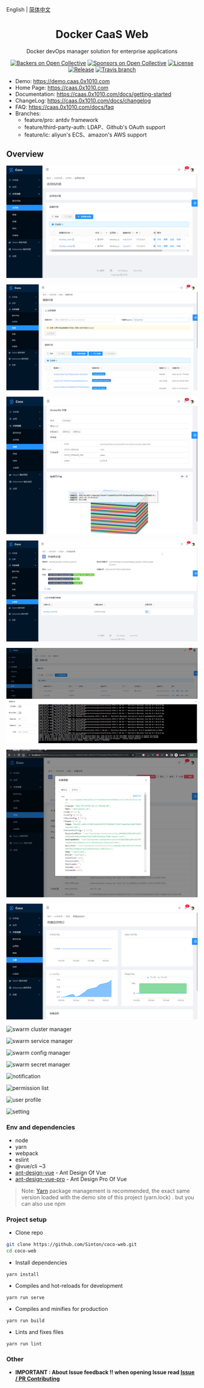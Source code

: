English | [简体中文](./README.zh-CN.md)

<h1 align="center">Docker CaaS Web</h1>

<div align="center">
Docker devOps manager solution for enterprise applications
</div>

<div align="center">

[![Backers on Open Collective](https://opencollective.com/coco-web/backers/badge.svg)](#backers) [![Sponsors on Open Collective](https://opencollective.com/ant-design-pro-vue/sponsors/badge.svg)](#sponsors) [![License](https://img.shields.io/npm/l/package.json.svg?style=flat)](https://github.com/sendya/ant-design-pro-vue/blob/master/LICENSE)
[![Release](https://img.shields.io/github/release/sendya/coco-web.svg?style=flat)](https://github.com/sinton/coco-web/releases/latest)
[![Travis branch](https://travis-ci.org/sendya/coco-web.svg?branch=master)](https://travis-ci.org/sendya/coco-web)

</div>

- Demo: https://demo.caas.0x1010.com
- Home Page: https://caas.0x1010.com
- Documentation: https://caas.0x1010.com/docs/getting-started
- ChangeLog: https://caas.0x1010.com/docs/changelog
- FAQ: https://caas.0x1010.com/docs/faq
- Branches:
  - feature/pro: antdv framework
  - feature/third-party-auth: LDAP、Github's OAuth support
  - feature/ic: aliyun's ECS、amazon's AWS support


Overview
----

![stacks manager](./Screenshot/stack.png)

![images manager](./Screenshot/image.png)

![image details](./Screenshot/image_details.png)

![volumes manager](./Screenshot/volume.png)

![containers manager](./Screenshot/container.png)

![containers details](./Screenshot/container_details.png)

![containers status](./Screenshot/container_status.png)

![swarm cluster manager]()

![swarm service manager]()

![swarm config manager]()

![swarm secret manager]()

![notification]()

![permission list]()

![user profile]()

![setting]()


### Env and dependencies

- node
- yarn
- webpack
- eslint
- @vue/cli ~3
- [ant-design-vue](https://github.com/vueComponent/ant-design-vue) - Ant Design Of Vue
- [ant-design-vue-pro](https://github.com/vueComponent/ant-design-pro-vue) - Ant Design Pro Of Vue

> Note:  [Yarn](https://yarnpkg.com/) package management is recommended, the exact same version loaded with the demo site of this project (yarn.lock) . but you can also use npm


### Project setup

- Clone repo
```bash
git clone https://github.com/Sinton/coco-web.git
cd coco-web
```

- Install dependencies
```
yarn install
```

- Compiles and hot-reloads for development
```
yarn run serve
```

- Compiles and minifies for production
```
yarn run build
```

- Lints and fixes files
```
yarn run lint
```


### Other

- **IMPORTANT : About Issue feedback !! when opening Issue read [Issue / PR Contributing](https://github.com/Sinton/coco-web/issues/90)**
